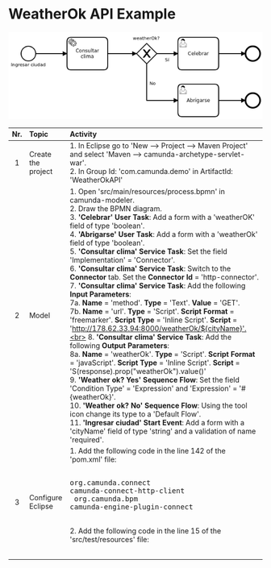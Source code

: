 # WeatherOk API Example

![BPMN Diagram](process.png)

|   Nr. | Topic              | Activity                                                                                                                                                                                                                                                                                                                                                                                                                                                                                                                                                                                                                                                                                                                                                                                                                                                                                                                                                                                                                                                                                                                                                                                                                                                                                                                                                                                                                                                                                    |
| :---: | :---               | :---                                                                                                                                                                                                                                                                                                                                                                                                                                                                                                                                                                                                                                                                                                                                                                                                                                                                                                                                                                                                                                                                                                                                                                                                                                                                                                                                                                                                                                                                                        |
|     1 | Create the project | 1. In Eclipse go to 'New --> Project --> Maven Project' and select 'Maven --> camunda-archetype-servlet-war'.  <br> 2. In Group Id: 'com.camunda.demo' in ArtifactId: 'WeatherOkAPI'                                                                                                                                                                                                                                                                                                                                                                                                                                                                                                                                                                                                                                                                                                                                                                                                                                                                                                                                                                                                                                                                                                                                                                                                                                                                                                        |
|     2 | Model              | 1. Open 'src/main/resources/process.bpmn' in camunda-modeler. <br> 2. Draw the BPMN diagram. <br> 3. **'Celebrar' User Task**: Add a form with a 'weatherOK' field of type 'boolean'. <br> 4. **'Abrigarse' User Task**: Add a form with a 'weatherOk' field of type 'boolean'. <br> 5. **'Consultar clima' Service Task**: Set the field 'Implementation' = 'Connector'. <br> 6. **'Consultar clima' Service Task**: Switch to the **Connector** tab. Set the **Connector Id** = 'http-connector'.<br> 7. **'Consultar clima' Service Task**: Add the following **Input Parameters**:<br> 7a. **Name** = 'method'. **Type** = 'Text'. **Value** = 'GET'. <br> 7b. **Name** = 'url'. **Type** = 'Script'. **Script Format** = 'freemarker'. **Script Type** = 'Inline Script'. **Script** = 'http://178.62.33.94:8000/weatherOk/${cityName}'.<br> 8. **'Consultar clima' Service Task**: Add the following **Output Parameters**: <br> 8a. **Name** = 'weatherOk'. **Type** = 'Script'. **Script Format** = 'javaScript'. **Script Type** = 'Inline Script'. **Script** = 'S(response).prop("weatherOk").value()' <br> 9. **'Weather ok? Yes' Sequence Flow**: Set the field 'Condition Type' = 'Expression' and 'Expression' = '#{weatherOk}'. <br> 10. **'Weather ok? No' Sequence Flow**: Using the tool icon change its type to a 'Default Flow'. <br>  11. **'Ingresar ciudad' Start Event**: Add a form with a 'cityName' field of type 'string' and a validation of name 'required'. |
|     3 | Configure Eclipse  | 1. Add the following code in the line 142 of the 'pom.xml' file: <br> <pre lang="xml"><dependency> <groupId>org.camunda.connect</groupId> <artifactId>camunda-connect-http-client</artifactId> </dependency> <dependency> <groupId>org.camunda.bpm</groupId> <artifactId>camunda-engine-plugin-connect</artifactId> </dependency> </pre> <br> 2. Add the following code in the line 15 of the 'src/test/resources' file: <br> <pre lang="xml"> <bean class="org.camunda.connect.plugin.impl.ConnectProcessEnginePlugin" /></pre>                                                                                                                                                                                                                                                                                                                                                                                                                                                                                                                                                                                                                                                                                                                                                                                                                                                                                                                                             |
